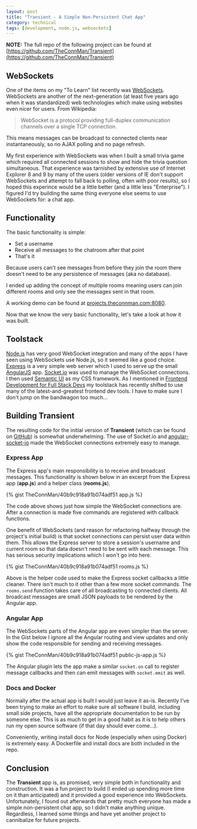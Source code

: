 ```yaml
---
layout: post
title: "Transient - A Simple Non-Persistent Chat App"
category: technical
tags: [development, node.js, websockets]
---
```


**NOTE:** The full repo of the following project can be found at [https://github.com/TheConnMan/Transient](https://github.com/TheConnMan/Transient)

## WebSockets
One of the items on my "To Learn" list recently was [WebSockets](https://en.wikipedia.org/wiki/WebSocket). WebSockets are another of the next-generation (at least five years ago when it was standardized) web technologies which make using websites even nicer for users. From Wikipedia:

> WebSocket is a protocol providing full-duplex communication channels over a single TCP connection.

This means messages can be broadcast to connected clients near instantaneously, so no AJAX polling and no page refresh.

My first experience with WebSockets was when I built a small trivia game which required all connected sessions to show and hide the trivia question simultaneous. That experience was tarnished by extensive use of Internet Explorer 8 and 9 by many of the users (older versions of IE don't support WebSockets and attempt to fall back to polling, often with poor results), so I hoped this experince would be a little better (and a little less "Enterprise"). I figured I'd try building the same thing everyone else seems to use WebSockets for: a chat app.

## Functionality
The basic functionality is simple:

- Set a username
- Receive all messages to the chatroom after that point
- That's it

Because users can't see messages from before they join the room there doesn't need to be any persistence of messages (aka no database).

I ended up adding the concept of multiple rooms meaning users can join different rooms and only see the messages sent in that room.

A working demo can be found at [projects.theconnman.com:8080](projects.theconnman.com:8080).

Now that we know the very basic functionality, let's take a look at how it was built.

## Toolstack
[Node.js](https://nodejs.org/en/) has very good WebSocket integration and many of the apps I have seen using WebSockets use Node.js, so it seemed like a good choice. [Express](http://expressjs.com/) is a very simple web server which I used to serve up the small [AngularJS](angularjs.org) app. [Socket.io](http://socket.io/) was used to manage the WebSocket connections. I then used [Semantic UI](semantic-ui.com) as my CSS framework. As I mentioned in [Frontend Development for Full Stack Devs](/philosophy/2015/12/20/Frontend-Development.html) my toolstack has recently shifted to use many of the latest-and-greatest frontend dev tools. I have to make sure I don't jump on the bandwagon too much...

## Building Transient
The resulting code for the initial version of **Transient** (which can be found on [GitHub](https://github.com/TheConnMan/Transient)) is somewhat underwhelming. The use of Socket.io and [angular-socket-io](https://github.com/btford/angular-socket-io) made the WebSocket connections extremely easy to manage.

### Express App
The Express app's main responsibility is to receive and broadcast messages. This functionality is shown below in an excerpt from the Express app (**app.js**) and a helper class (**rooms.js**).

{% gist TheConnMan/40b9c918a91b074adf51 app.js %}

The code above shows just how simple the WebSocket connections are. After a connection is made five commands are registered with callback functions.

One benefit of WebSockets (and reason for refactoring halfway through the project's initial build) is that socket connections can persist user data within them. This allows the Express server to store a session's username and current room so that data doesn't need to be sent with each message. This has serious security implications which I won't go into here.

{% gist TheConnMan/40b9c918a91b074adf51 rooms.js %}

Above is the helper code used to make the Express socket callbacks a little cleaner. There isn't much to it other than a few more socket commands. The `rooms.send` function takes care of all broadcasting to connected clients. All broadcast messages are small JSON payloads to be rendered by the Angular app.

### Angular App
The WebSockets parts of the Angular app are even simpler than the server. In the Gist below I ignore all the Angular routing and view updates and only show the code responsible for sending and receiving messages.

{% gist TheConnMan/40b9c918a91b074adf51 public-js-app.js %}

The Angular plugin lets the app make a similar `socket.on` call to register message callbacks and then can emit messages with `socket.emit` as well.

### Docs and Docker
Normally after the actual app is built I would just leave it as-is. Recently I've been trying to make an effort to make sure all software I build, including small side projects, have all the appropriate documentation to be run by someone else. This is as much to get in a good habit as it is to help others run my open source software (if that day should ever come...).

Conveniently, writing install docs for Node (especially when using Docker) is extremely easy. A Dockerfile and install docs are both included in the repo.

## Conclusion
The **Transient** app is, as promised, very simple both in functionality and construction. It was a fun project to build (I ended up spending more time on it than anticipated) and it provided a good experience into WebSockets. Unfortunately, I found out afterwards that pretty much everyone has made a simple non-persistent chat app, so I didn't make anything unique. Regardless, I learned some things and have yet another project to cannibalize for future projects.
